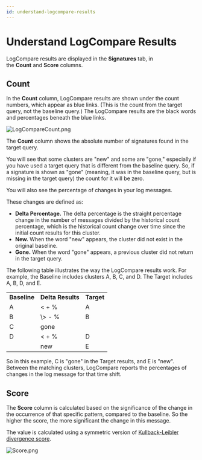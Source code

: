 ```yaml
---
id: understand-logcompare-results
---
```


# Understand LogCompare Results

LogCompare results are displayed in the **Signatures** tab, in
the **Count** and **Score** columns.

## Count

In the **Count** column, LogCompare results are shown under the count
numbers, which appear as blue links. (This is the count from the target
query, not the baseline query.) The LogCompare results are the black
words and percentages beneath the blue links.

![LogCompareCount.png](../static/img/LogCompare/Understand-LogCompare-Results/LogCompareCount.png)

The **Count** column shows the absolute number of signatures found in
the target query.

You will see that some clusters are "new" and some are "gone,"
especially if you have used a target query that is different from the
baseline query. So, if a signature is shown as "gone" (meaning, it was
in the baseline query, but is missing in the target query) the count for
it will be zero.

You will also see the percentage of changes in your log messages.

These changes are defined as:

* **Delta Percentage.** The delta percentage is the straight
    percentage change in the number of messages divided by the
    historical count percentage, which is the historical count change
    over time since the initial count results for this cluster.
* **New.** When the word "new" appears, the cluster did not exist in
    the original baseline.
* **Gone.** When the word "gone" appears, a previous cluster did not
    return in the target query.

The following table illustrates the way the LogCompare results work. For
example, the Baseline includes clusters A, B, C, and D. The Target
includes A, B, D, and E.

|              |                   |            |
|--------------|-------------------|------------|
| **Baseline** | **Delta Results** | **Target** |
| A            | \< + %            | A          |
| B            | \\> - %            | B          |
| C            | gone              |            |
| D            | \< + %            | D          |
|              | new               | E          |

So in this example, C is "gone" in the Target results, and E is "new".
Between the matching clusters, LogCompare reports the percentages of
changes in the log message for that time shift.

## Score

The **Score** column is calculated based on the significance of the
change in the occurrence of that specific pattern, compared to the
baseline. So the higher the score, the more significant the change in
this message.

The value is calculated using a symmetric version of [Kullback-Leibler
divergence
score](https://en.wikipedia.org/wiki/Kullback%E2%80%93Leibler_divergence).

![Score.png](../static/img/LogCompare/Understand-LogCompare-Results/Score.png)

